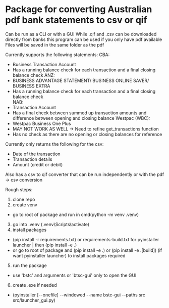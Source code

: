 # Package for converting Australian pdf bank statements to csv or qif
Can be run as a CLI or with a GUI
While .qif and .csv can be downloaded directly from banks this program can be used if you only have pdf available
Files will be saved in the same folder as the pdf

Currently supports the following statements:
CBA: 
- Business Transaction Account 
- Has a running balance check for each transaction and a final closing balance check
ANZ: 
- BUSINESS ADVANTAGE STATEMENT/ BUSINESS ONLINE SAVER/ BUSINESS EXTRA
- Has a running balance check for each transaction and a final closing balance check   
NAB: 
- Transaction Account
- Has a final check between summed up transaction amounts and difference between opening and closing balance
Westpac (WBC): 
- Westpac Business One Plus
- MAY NOT WORK AS WELL -> Need to refine get_transactions function
- Has no check as there are no opening or closing balances for reference 

Currently only returns the following for the csv:
- Date of the transaction
- Transaction details
- Amount (credit or debit)

Also has a csv to qif converter that can be run independently or with the pdf -> csv conversion

Rough steps:
1. clone repo
2. create venv
 - go to root of package and run in cmd(python -m venv .venv)
3. go into .venv (.venv\Scripts\activate)
4. install packages
 - (pip install -r requirements.txt) or requirements-build.txt for pyinstaller launcher | then (pip install -e .)
 - or go to root of package and (pip install -e .) or (pip install -e .[build]) (if want pyinstaller launcher) to install packages required
5. run the package 
 - use 'bstc' and arguments or 'btsc-gui' only to open the GUI
6. create .exe if needed
 - (pyinstaller [--onefile] --windowed --name bstc-gui --paths src src/launcher_gui.py)